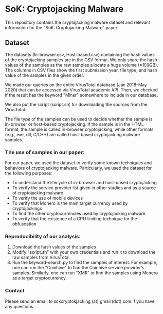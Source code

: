 
# SoK: Cryptojacking Malware

This repository contains the cryptojacking malware dataset and relevant information for the "SoK: Cryptojacking Malware" paper. 

## Dataset 

The datasets (In-browser.csv, Host-based.csv) containing the hash values of the cryptojacking samples are in the CSV format. We only share the hash values of the samples as the raw samples allocate a huge volume (≈100GB). The columns in CSV files show the first submission year, file type, and hash value of the samples in the given order. 

We made our queries on the entire VirusTotal database (Jan 2018-May 2020) that can be accessed via VirusTotal academic API. Then, we checked if the result has the keyword "Miner" somewhere to include in our database.

We also put the script (script.sh) for downloading the sources from the VirusTotal. 

The file type of the samples can be used to decide whether the sample is in-browser or host-based cryptojacking. If the sample is in the HTML format, the sample is called in-browser cryptojacking, while other formats (e.g., exe, dll, C/C++) are called host-based cryptojacking malware samples. 

### The use of samples in our paper:  

For our paper, we used the dataset to verify some known techniques and behaviors of cryptojacking malware. Particularly, we used the dataset for the following purposes:

- To understand the lifecycle of in-browser and host-based cryptojacking
- To verify the service provider list given in other studies and as a source of cryptojacking malware
- To verify the use of mobile devices 
- To verify that Monero is the main target currency used by cryptojackings
- To find the other cryptocurrencies used by cryptojacking malware
- To verify that the existence of a CPU limiting technique for the obfuscation

### Reproducibility of our analysis:

1. Download the hash values of the samples
2. Modify "script.sh" with your own credentials and run it to download the raw samples from VirusTotal. 
3. Run the keyword-search.py to find the samples of interest. For example, one can run the "Coinhive" to find the Coinhive service provider's samples. Similarly, one can run "XMR" to find the samples using Monero as a target cryptocurrency. 


### Contact 

Please send an email to sokcryptokjacking (at) gmail (dot) com if you have any questions. 
